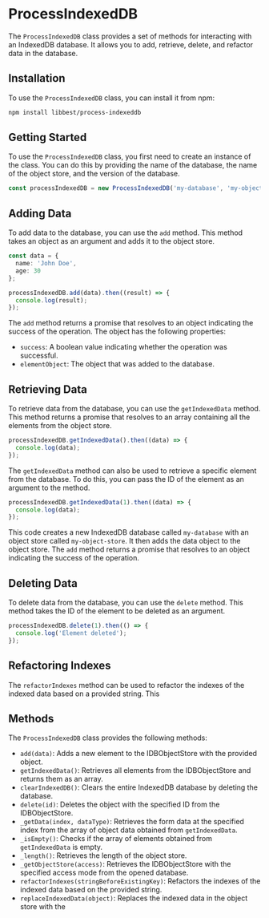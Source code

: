 # ProcessIndexedDB

The `ProcessIndexedDB` class provides a set of methods for interacting with an IndexedDB database. It allows you to add, retrieve, delete, and refactor data in the database.

## Installation

To use the `ProcessIndexedDB` class, you can install it from npm:

```bash
npm install libbest/process-indexeddb
```

## Getting Started

To use the `ProcessIndexedDB` class, you first need to create an instance of the class. You can do this by providing the name of the database, the name of the object store, and the version of the database.

```typescript
const processIndexedDB = new ProcessIndexedDB('my-database', 'my-object-store', 1);
```

## Adding Data

To add data to the database, you can use the `add` method. This method takes an object as an argument and adds it to the object store.

```typescript
const data = {
  name: 'John Doe',
  age: 30
};

processIndexedDB.add(data).then((result) => {
  console.log(result);
});
```

The `add` method returns a promise that resolves to an object indicating the success of the operation. The object has the following properties:

* `success`: A boolean value indicating whether the operation was successful.
* `elementObject`: The object that was added to the database.

## Retrieving Data

To retrieve data from the database, you can use the `getIndexedData` method. This method returns a promise that resolves to an array containing all the elements from the object store.

```typescript
processIndexedDB.getIndexedData().then((data) => {
  console.log(data);
});
```

The `getIndexedData` method can also be used to retrieve a specific element from the database. To do this, you can pass the ID of the element as an argument to the method.

```typescript
processIndexedDB.getIndexedData(1).then((data) => {
  console.log(data);
});
```

This code creates a new IndexedDB database called `my-database` with an object store called `my-object-store`. It then adds the data object to the object store. The `add` method returns a promise that resolves to an object indicating the success of the operation.

## Deleting Data

To delete data from the database, you can use the `delete` method. This method takes the ID of the element to be deleted as an argument.

```typescript
processIndexedDB.delete(1).then(() => {
  console.log('Element deleted');
});
```

## Refactoring Indexes

The `refactorIndexes` method can be used to refactor the indexes of the indexed data based on a provided string. This

## Methods

The `ProcessIndexedDB` class provides the following methods:

* `add(data)`: Adds a new element to the IDBObjectStore with the provided object.
* `getIndexedData()`: Retrieves all elements from the IDBObjectStore and returns them as an array.
* `clearIndexedDB()`: Clears the entire IndexedDB database by deleting the database.
* `delete(id)`: Deletes the object with the specified ID from the IDBObjectStore.
* `_getData(index, dataType)`: Retrieves the form data at the specified index from the array of object data obtained from `getIndexedData`.
* `_isEmpty()`: Checks if the array of elements obtained from `getIndexedData` is empty.
* `_length()`: Retrieves the length of the object store.
* `_getObjectStore(access)`: Retrieves the IDBObjectStore with the specified access mode from the opened database.
* `refactorIndexes(stringBeforeExistingKey)`: Refactors the indexes of the indexed data based on the provided string.
* `replaceIndexedData(object)`: Replaces the indexed data in the object store with the
